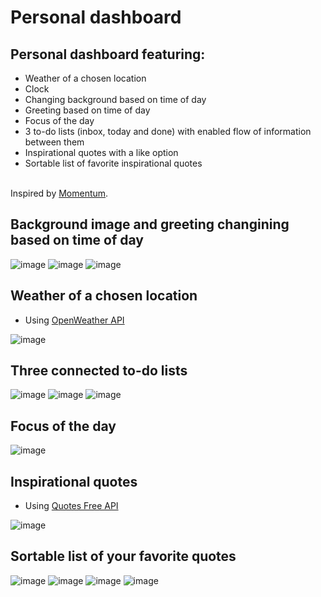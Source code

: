 # Personal dashboard
<h2>Personal dashboard featuring:</h2>
<ul>
<li>Weather of a chosen location</li>
<li>Clock</li>
<li>Changing background based on time of day</li>
<li>Greeting based on time of day</li>
<li>Focus of the day</li>
<li>3 to-do lists (inbox, today and done) with enabled flow of information between them</li>
<li>Inspirational quotes with a like option </li>
<li>Sortable list of favorite inspirational quotes</li>
  </ul>
<br>
Inspired by <a href="https://momentumdash.com">Momentum</a>.

## Background image and greeting changining based on time of day
![image](https://i.imgur.com/tFTeOEn.jpg)
![image](https://i.imgur.com/fTSEVHn.jpg)
![image](https://i.imgur.com/08HRmwe.jpg)

## Weather of a chosen location 
- Using [OpenWeather API](https://openweathermap.org/)

![image](https://i.imgur.com/YoztzbA.jpg)

## Three connected to-do lists
![image](https://i.imgur.com/sKPPgcc.jpg)
![image](https://i.imgur.com/6UM8ZKx.png)
![image](https://i.imgur.com/q8KJ6m6.png)

## Focus of the day
![image](https://i.imgur.com/JPC3LBf.png)

## Inspirational quotes
- Using [Quotes Free API](https://type.fit/api/quotes)

![image](https://i.imgur.com/eYTjfaP.png)

## Sortable list of your favorite quotes
![image](https://i.imgur.com/RnGGUJd.png)
![image](https://i.imgur.com/SVc9zl4.png)
![image](https://i.imgur.com/FPQYSeD.png)
![image](https://i.imgur.com/AbbRBBn.png)
